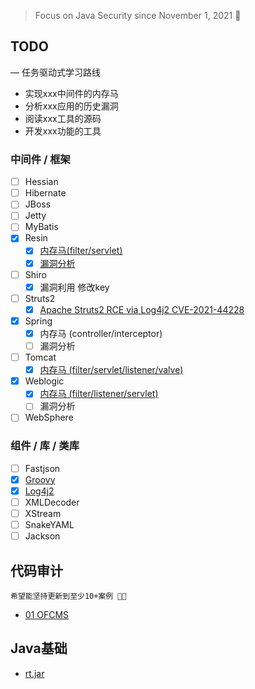 > Focus on Java Security since November 1, 2021 👣



## TODO 
— 任务驱动式学习路线
- 实现xxx中间件的内存马
- 分析xxx应用的历史漏洞
- 阅读xxx工具的源码
- 开发xxx功能的工具
### 中间件 / 框架
- [ ] Hessian
- [ ] Hibernate
- [ ] JBoss
- [ ] Jetty
- [ ] MyBatis
- [x] Resin
    - [x] [内存马(filter/servlet)](https://github.com/pen4uin/JavaSec/blob/main/fileless-shell/resin/)
    - [x] [漏洞分析](https://github.com/pen4uin/JavaSec/tree/main/vulnerability-analysis/resin)
- [ ] Shiro
    - [x] 漏洞利用 修改key 
- [ ] Struts2
    - [x] [Apache Struts2 RCE via Log4j2 CVE-2021-44228](https://github.com/pen4uin/JavaSec/tree/main/vulnerability-analysis/struts2)
- [x] Spring 
    - [x] 内存马 (controller/interceptor)
    - [ ] 漏洞分析
- [ ] Tomcat 
    - [x] [内存马 (filter/servlet/listener/valve)](https://github.com/pen4uin/JavaSec/tree/main/fileless-shell/tomcat)
- [x] Weblogic
    - [x] [内存马 (filter/listener/servlet)](https://github.com/pen4uin/JavaSec/blob/main/fileless-shell/weblogic/)
    - [ ] 漏洞分析
- [ ] WebSphere

### 组件 / 库 / 类库
- [ ] Fastjson
- [x] [Groovy](https://github.com/pen4uin/JavaSec/blob/main/post-exploitation/deserialization/jar_groovy.md)
- [x] [Log4j2](https://github.com/pen4uin/JavaSec/tree/main/vulnerability-analysis/log4j2)
- [ ] XMLDecoder
- [ ] XStream
- [ ] SnakeYAML
- [ ] Jackson

## 代码审计
```
希望能坚持更新到至少10+案例 👨‍💻
```
- [01 OFCMS](https://github.com/pen4uin/JavaSec/tree/main/code-audit/01_ofcms)


## Java基础
- [rt.jar](https://github.com/pen4uin/JavaSec/blob/main/basic-knowledge/jar_rt.md)
